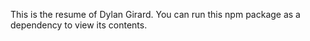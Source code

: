 This is the resume of Dylan Girard. You can run this npm package as a dependency to view its contents.